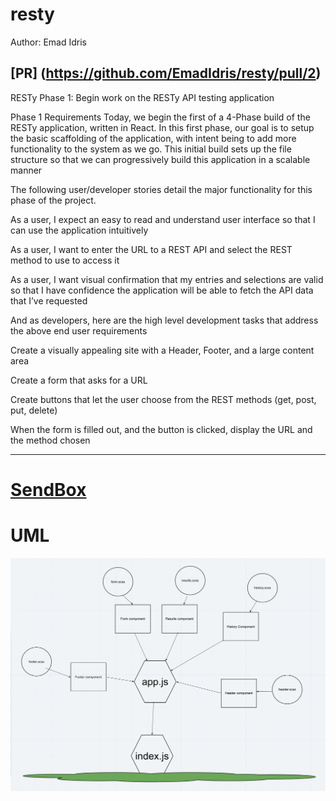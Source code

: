 # resty

Author: Emad Idris

## [PR] (https://github.com/EmadIdris/resty/pull/2)

RESTy Phase 1:
Begin work on the RESTy API testing application

Phase 1 Requirements Today, we begin the first of a 4-Phase build of the RESTy application, written in React. In this first phase, our goal is to setup the basic scaffolding of the application, with intent being to add more functionality to the system as we go. This initial build sets up the file structure so that we can progressively build this application in a scalable manner

The following user/developer stories detail the major functionality for this phase of the project.

As a user, I expect an easy to read and understand user interface so that I can use the application intuitively

As a user, I want to enter the URL to a REST API and select the REST method to use to access it

As a user, I want visual confirmation that my entries and selections are valid so that I have confidence the application will be able to fetch the API data that I’ve requested

And as developers, here are the high level development tasks that address the above end user requirements

Create a visually appealing site with a Header, Footer, and a large content area

Create a form that asks for a URL

Create buttons that let the user choose from the REST methods (get, post, put, delete)

When the form is filled out, and the button is clicked, display the URL and the method chosen

***
# [SendBox](https://codesandbox.io/s/friendly-wave-oowqz)

# UML

![](./lab26.png)